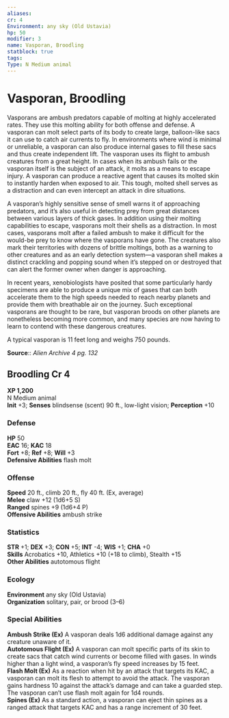 ```yaml
---
aliases: 
cr: 4
Environment: any sky (Old Ustavia)  
hp: 50
modifier: 3
name: Vasporan, Broodling
statblock: true
tags: 
Type: N Medium animal  
---
```


# Vasporan, Broodling

Vasporans are ambush predators capable of molting at highly accelerated rates. They use this molting ability for both offense and defense. A vasporan can molt select parts of its body to create large, balloon-like sacs it can use to catch air currents to fly. In environments where wind is minimal or unreliable, a vasporan can also produce internal gases to fill these sacs and thus create independent lift. The vasporan uses its flight to ambush creatures from a great height. In cases when its ambush fails or the vasporan itself is the subject of an attack, it molts as a means to escape injury. A vasporan can produce a reactive agent that causes its molted skin to instantly harden when exposed to air. This tough, molted shell serves as a distraction and can even intercept an attack in dire situations.

A vasporan’s highly sensitive sense of smell warns it of approaching predators, and it’s also useful in detecting prey from great distances between various layers of thick gases. In addition using their molting capabilities to escape, vasporans molt their shells as a distraction. In most cases, vasporans molt after a failed ambush to make it difficult for the would-be prey to know where the vasporans have gone. The creatures also mark their territories with dozens of brittle moltings, both as a warning to other creatures and as an early detection system—a vasporan shell makes a distinct crackling and popping sound when it’s stepped on or destroyed that can alert the former owner when danger is approaching.

In recent years, xenobiologists have posited that some particularly hardy specimens are able to produce a unique mix of gases that can both accelerate them to the high speeds needed to reach nearby planets and provide them with breathable air on the journey. Such exceptional vasporans are thought to be rare, but vasporan broods on other planets are nonetheless becoming more common, and many species are now having to learn to contend with these dangerous creatures.

A typical vasporan is 11 feet long and weighs 750 pounds.

**Source**:: _Alien Archive 4 pg. 132_

## Broodling Cr 4

**XP 1,200**  
N Medium animal  
**Init** +3; **Senses** blindsense (scent) 90 ft., low-light vision; **Perception** +10  

### Defense

**HP** 50  
**EAC** 16; **KAC** 18  
**Fort** +8; **Ref** +8; **Will** +3  
**Defensive Abilities** flash molt  

### Offense

**Speed** 20 ft., climb 20 ft., fly 40 ft. (Ex, average)  
**Melee** claw +12 (1d6+5 S)  
**Ranged** spines +9 (1d6+4 P)  
**Offensive Abilities** ambush strike

### Statistics

**STR** +1; **DEX** +3; **CON** +5; **INT** -4; **WIS** +1; **CHA** +0  
**Skills** Acrobatics +10, Athletics +10 (+18 to climb), Stealth +15  
**Other Abilities** autotomous flight

### Ecology

**Environment** any sky (Old Ustavia)  
**Organization** solitary, pair, or brood (3–6)

### Special Abilities

**Ambush Strike (Ex)** A vasporan deals 1d6 additional damage against any creature unaware of it.  
**Autotomous Flight (Ex)** A vasporan can molt specific parts of its skin to create sacs that catch wind currents or become filled with gases. In winds higher than a light wind, a vasporan’s fly speed increases by 15 feet.  
**Flash Molt (Ex)** As a reaction when hit by an attack that targets its KAC, a vasporan can molt its flesh to attempt to avoid the attack. The vasporan gains hardness 10 against the attack’s damage and can take a guarded step. The vasporan can’t use flash molt again for 1d4 rounds.  
**Spines (Ex)** As a standard action, a vasporan can eject thin spines as a ranged attack that targets KAC and has a range increment of 30 feet.
